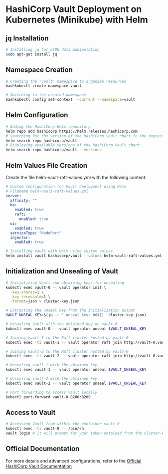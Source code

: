 # HashiCorp Vault Deployment on Kubernetes (Minikube) with Helm

## jq Installation

```bash
# Installing jq for JSON data manipulation
sudo apt-get install jq
```
## Namespace Creation
```bash
# Creating the 'vault' namespace to organize resources
bashkubectl create namespace vault

# Switching to the created namespace
bashkubectl config set-context --current --namespace=vault
```
## Helm Configuration
```bash
# Adding the HashiCorp Helm repository
helm repo add hashicorp https://helm.releases.hashicorp.com
# Searching for the version of the HashiCorp Vault chart in the repository
helm search repo hashicorp/vault
# Displaying available versions of the HashiCorp Vault chart
helm search repo hashicorp/vault --versions
```
## Helm Values File Creation
Create the file helm-vault-raft-values.yml with the following content:
```yaml
# Custom configuration for Vault deployment using Helm
# Filename helm-vault-raft-values.yml
server:
  affinity: ""
  ha:
    enabled: true
    raft:
      enabled: true
  ui:
    enabled: true
  serviceType: "NodePort"
  injector:
    enabled: true
```
```bash
# Installing Vault with Helm using custom values
helm install vault hashicorp/vault --values helm-vault-raft-values.yml -n vault
```
## Initialization and Unsealing of Vault
```bash
# Initializing Vault and obtaining keys for unsealing
kubectl exec vault-0 -- vault operator init \
  -key-shares=1 \
  -key-threshold=1 \
  -format=json > cluster-key.json

# Extracting the unseal key from the initialization output
VAULT_UNSEAL_KEY=$(jq -r '.unseal_keys_b64[]' cluster-key.json)

# Unsealing Vault with the obtained key on vault-0
kubectl exec vault-0 -- vault operator unseal $VAULT_UNSEAL_KEY

# Joining vault-1 to the Raft cluster hosted by vault-0
kubectl exec -ti vault-1 -- vault operator raft join http://vault-0.vault-internal:8200

# Joining vault-2 to the Raft cluster hosted by vault-0
kubectl exec -ti vault-2 -- vault operator raft join http://vault-0.vault-internal:8200

# Unsealing vault-1 with the obtained key
kubectl exec vault-1 -- vault operator unseal $VAULT_UNSEAL_KEY

# Unsealing vault-2 with the obtained key
kubectl exec vault-2 -- vault operator unseal $VAULT_UNSEAL_KEY

# Port forwarding to access Vault locally
kubectl port-forward vault-0 8200:8200
```
## Access to Vault
```bash
# Accessing Vault from within the container vault-0
kubectl exec -ti vault-0 -- /bin/sh
vault login # It will prompt for your token obtained from the cluster-key.json file
```
## Official Documentation
 For more details and advanced configurations, refer to the [Official HashiCorp Vault Documentation]([https://developer.hashicorp.com/vault/docs](https://developer.hashicorp.com/vault/tutorials/kubernetes/kubernetes-minikube-raft)https://developer.hashicorp.com/vault/tutorials/kubernetes/kubernetes-minikube-raft)

